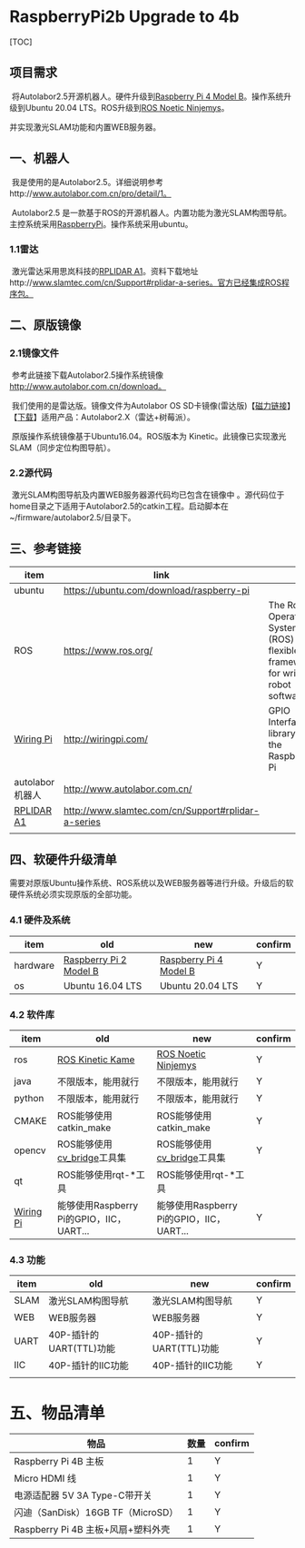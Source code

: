 # RaspberryPi2b  Upgrade to 4b

[TOC]

## 项目需求

​		将Autolabor2.5开源机器人。硬件升级到[Raspberry Pi 4 Model B](https://www.raspberrypi.org/products/raspberry-pi-4-model-b/)。操作系统升级到Ubuntu 20.04 LTS。ROS升级到[ROS Noetic Ninjemys](http://wiki.ros.org/noetic/Installation)。

并实现激光SLAM功能和内置WEB服务器。

## 一、机器人

​		我是使用的是Autolabor2.5。详细说明参考http://www.autolabor.com.cn/pro/detail/1。

​		Autolabor2.5 是一款基于ROS的开源机器人。内置功能为激光SLAM构图导航。主控系统采用[RaspberryPi](https://www.raspberrypi.org/)。操作系统采用ubuntu。	

### 1.1雷达

​		激光雷达采用思岚科技的[RPLIDAR A1](http://www.slamtec.com/cn/Lidar/A1)。资料下载地址http://www.slamtec.com/cn/Support#rplidar-a-series。官方已经集成ROS程序包。

## 二、原版镜像

### 2.1镜像文件

​		参考此链接下载Autolabor2.5操作系统镜像 http://www.autolabor.com.cn/download。

​		我们使用的是雷达版。镜像文件为Autolabor OS SD卡镜像(雷达版)【[磁力链接](magnet:?xt=urn:btih:A7E6C8B0AE6255ECB76BB63A8B0C204E9E327513&dn=autolaborOS20180117.zip&tr=udp%3a%2f%2f172.104.100.32%3a9090&tr=udp%3a%2f%2f192.144.142.81%3a9090&tr=udp%3a%2f%2ftracker.coppersurfer.tk%3a6969%2fannounce&tr=udp%3a%2f%2ftracker.open-internet.nl%3a6969%2fannounce&tr=udp%3a%2f%2ftracker.skyts.net%3a6969%2fannounce&tr=udp%3a%2f%2ftracker.piratepublic.com%3a1337%2fannounce&tr=udp%3a%2f%2ftracker.opentrackr.org%3a1337%2fannounce&tr=udp%3a%2f%2f9.rarbg.to%3a2710%2fannounce&tr=udp%3a%2f%2fpublic.popcorn-tracker.org%3a6969%2fannounce&tr=udp%3a%2f%2fwambo.club%3a1337%2fannounce&tr=udp%3a%2f%2ftracker4.itzmx.com%3a2710%2fannounce&tr=udp%3a%2f%2ftracker1.wasabii.com.tw%3a6969%2fannounce&tr=udp%3a%2f%2ftracker.zer0day.to%3a1337%2fannounce&tr=udp%3a%2f%2ftracker.xku.tv%3a6969%2fannounce&tr=udp%3a%2f%2ftracker.vanitycore.co%3a6969%2fannounce&tr=udp%3a%2f%2fipv4.tracker.harry.lu%3a80%2fannounce&tr=udp%3a%2f%2finferno.demonoid.pw%3a3418%2fannounce&tr=udp%3a%2f%2fopen.facedatabg.net%3a6969%2fannounce&tr=udp%3a%2f%2fmgtracker.org%3a6969%2fannounce&tr=udp%3a%2f%2ftracker.mg64.net%3a6969%2fannounce&tr=udp%3a%2f%2fthetracker.org%3a80%2fannounce&tr=udp%3a%2f%2ftracker.tiny-vps.com%3a6969%2fannounce&tr=udp%3a%2f%2fp4p.arenabg.com%3a1337%2fannounce&tr=udp%3a%2f%2fopen.stealth.si%3a80%2fannounce&tr=udp%3a%2f%2fexplodie.org%3a6969%2fannounce&tr=udp%3a%2f%2fbt.xxx-tracker.com%3a2710%2fannounce&tr=udp%3a%2f%2ftracker.internetwarriors.net%3a1337%2fannounce&tr=udp%3a%2f%2ftracker.grepler.com%3a6969%2fannounce&tr=udp%3a%2f%2ftracker.files.fm%3a6969%2fannounce&tr=udp%3a%2f%2ftracker.dler.org%3a6969%2fannounce&tr=udp%3a%2f%2ftracker.desu.sh%3a6969%2fannounce&tr=udp%3a%2f%2ftracker.cypherpunks.ru%3a6969%2fannounce&tr=http%3a%2f%2ftracker.city9x.com%3a2710%2fannounce&tr=http%3a%2f%2fretracker.mgts.by%3a80%2fannounce&tr=udp%3a%2f%2ft.agx.co%3a61655%2fannounce&tr=udp%3a%2f%2fsd-95.allfon.net%3a2710%2fannounce&tr=udp%3a%2f%2fsantost12.xyz%3a6969%2fannounce&tr=udp%3a%2f%2fsandrotracker.biz%3a1337%2fannounce&tr=udp%3a%2f%2fretracker.nts.)】 【[下载](http://192.144.142.81/autolaborOS20180117.zip)】适用产品：Autolabor2.X（雷达+树莓派）。

​		原版操作系统镜像基于Ubuntu16.04。ROS版本为 Kinetic。此镜像已实现激光SLAM（同步定位构图导航）。

### 2.2源代码

​		激光SLAM构图导航及内置WEB服务器源代码均已包含在镜像中 。源代码位于home目录之下适用于Autolabor2.5的catkin工程。启动脚本在~/firmware/autolabor2.5/目录下。

## 三、参考链接

| item                                             | link                                               |                                                              |
| ------------------------------------------------ | -------------------------------------------------- | ------------------------------------------------------------ |
| ubuntu                                           | https://ubuntu.com/download/raspberry-pi           |                                                              |
| ROS                                              | https://www.ros.org/                               | The Robot Operating System (ROS) is a flexible framework for writing robot software |
| [Wiring Pi](http://wiringpi.com/)                | http://wiringpi.com/                               | GPIO Interface library for the Raspberry Pi                  |
| autolabor 机器人                                 | http://www.autolabor.com.cn/                       |                                                              |
| [RPLIDAR A1](http://www.slamtec.com/cn/Lidar/A1) | http://www.slamtec.com/cn/Support#rplidar-a-series |                                                              |
|                                                  |                                                    |                                                              |

## 四、软硬件升级清单

​		需要对原版Ubuntu操作系统、ROS系统以及WEB服务器等进行升级。升级后的软硬件系统必须实现原版的全部功能。

### 4.1 硬件及系统

| item     | old                                                          | new                                                          | confirm |
| -------- | ------------------------------------------------------------ | ------------------------------------------------------------ | ------- |
| hardware | [Raspberry Pi 2 Model B](https://www.raspberrypi.org/products/raspberry-pi-2-model-b/) | [Raspberry Pi 4 Model B](https://www.raspberrypi.org/products/raspberry-pi-4-model-b/) | Y       |
| os       | Ubuntu 16.04 LTS                                             | Ubuntu 20.04 LTS                                             | Y       |

### 4.2 软件库

| item                              | old                                                          | new                                                          | confirm |
| --------------------------------- | ------------------------------------------------------------ | ------------------------------------------------------------ | ------- |
| ros                               | [ROS Kinetic Kame](http://wiki.ros.org/kinetic/Installation) | [ROS Noetic Ninjemys](http://wiki.ros.org/noetic/Installation) | Y       |
| java                              | 不限版本，能用就行                                           | 不限版本，能用就行                                           | Y       |
| python                            | 不限版本，能用就行                                           | 不限版本，能用就行                                           | Y       |
| CMAKE                             | ROS能够使用catkin_make                                       | ROS能够使用catkin_make                                       | Y       |
| opencv                            | ROS能够使用[cv_bridge](http://wiki.ros.org/action/fullsearch/cv_bridge?action=fullsearch&context=180&value=linkto%3A"cv_bridge")工具集 | ROS能够使用[cv_bridge](http://wiki.ros.org/action/fullsearch/cv_bridge?action=fullsearch&context=180&value=linkto%3A"cv_bridge")工具集 | Y       |
| qt                                | ROS能够使用rqt-*工具                                         | ROS能够使用rqt-*工具                                         |         |
| [Wiring Pi](http://wiringpi.com/) | 能够使用Raspberry Pi的GPIO，IIC，UART...                     | 能够使用Raspberry Pi的GPIO，IIC，UART...                     | Y       |

### 4.3 功能

| item | old                     | new                     | confirm |
| ---- | ----------------------- | ----------------------- | ------- |
| SLAM | 激光SLAM构图导航        | 激光SLAM构图导航        | Y       |
| WEB  | WEB服务器               | WEB服务器               | Y       |
| UART | 40P-插针的UART(TTL)功能 | 40P-插针的UART(TTL)功能 | Y       |
| IIC  | 40P-插针的IIC功能       | 40P-插针的IIC功能       | Y       |
|      |                         |                         |         |

# 五、物品清单

| 物品                               | 数量 | confirm |
| ---------------------------------- | ---- | ------- |
| Raspberry Pi 4B 主板               | 1    | Y       |
| Micro HDMI 线                      | 1    | Y       |
| 电源适配器 5V 3A Type-C带开关      | 1    | Y       |
| 闪迪（SanDisk）16GB TF（MicroSD）  | 1    | Y       |
| Raspberry Pi 4B 主板+风扇+塑料外壳 | 1    | Y       |

